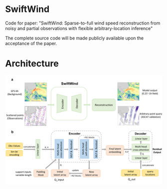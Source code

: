 # SwiftWind
Code for paper: "SwiftWind: Sparse-to-full wind speed reconstruction from noisy and partial observations with flexible arbitrary-location inference"

The complete source code will be made publicly available upon the acceptance of the paper.
# Architecture
<p align="center">
  <img src="https://raw.githubusercontent.com/huruishengtech/SwiftWind/main/model_architecture.png" width="700" alt="SwiftWind Architecture Diagram">
</p>
